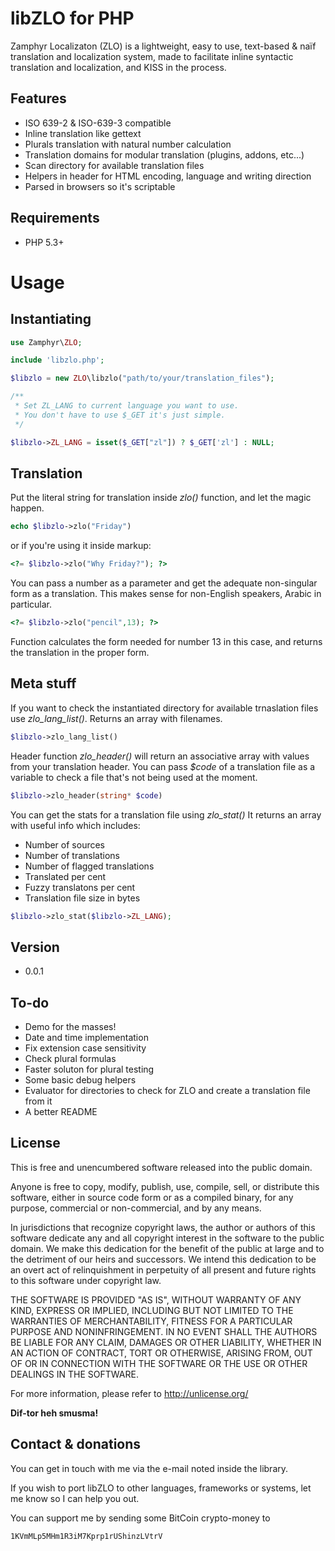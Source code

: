 libZLO for PHP
=========

Zamphyr Localizaton (ZLO) is a lightweight, easy to use, text-based & naïf translation and localization system, made to facilitate inline syntactic translation and localization, and KISS in the process.

Features
---

  - ISO 639-2 & ISO-639-3 compatible
  - Inline translation like gettext
  - Plurals translation with natural number calculation
  - Translation domains for modular translation (plugins, addons, etc...)
  - Scan directory for available translation files
  - Helpers in header for HTML encoding, language and writing direction
  - Parsed in browsers so it's scriptable

Requirements
----

  - PHP 5.3+

Usage
====

Instantiating
--
```php
use Zamphyr\ZLO;

include 'libzlo.php';

$libzlo = new ZLO\libzlo("path/to/your/translation_files");

/**
 * Set ZL_LANG to current language you want to use.
 * You don't have to use $_GET it's just simple.
 */

$libzlo->ZL_LANG = isset($_GET["zl"]) ? $_GET['zl'] : NULL;
```

Translation
--

Put the literal string for translation inside *zlo()* function, and let the magic happen.

```php
echo $libzlo->zlo("Friday")
```
or if you're using it inside markup:

```php
<?= $libzlo->zlo("Why Friday?"); ?>
```

You can pass a number as a parameter and get the adequate non-singular form as a translation. This makes sense for non-English speakers, Arabic in particular.

```php
<?= $libzlo->zlo("pencil",13); ?>
```

Function calculates the form needed for number 13 in this case, and returns the translation in the proper form.

Meta stuff
----
If you want to check the instantiated directory for available trnaslation files use *zlo_lang_list()*. Returns an array with filenames.
```php
$libzlo->zlo_lang_list()
```
Header function *zlo_header()* will return an associative array with values from your translation header. You can pass *$code* of a translation file as a variable to check a file that's not being used at the moment.

```php
$libzlo->zlo_header(string* $code)
```
You can get the stats for a translation file using *zlo_stat()* It returns an array with useful info which includes:
  - Number of sources
  - Number of translations
  - Number of flagged translations
  - Translated per cent
  - Fuzzy translatons per cent
  - Translation file size in bytes

```php
$libzlo->zlo_stat($libzlo->ZL_LANG);
```

Version
----

  - 0.0.1

To-do
----

  - Demo for the masses!
  - Date and time implementation
  - Fix extension case sensitivity
  - Check plural formulas
  - Faster soluton for plural testing
  - Some basic debug helpers
  - Evaluator for directories to check for ZLO and create a translation file from it
  - A better README


License
----
This is free and unencumbered software released into the public domain.

Anyone is free to copy, modify, publish, use, compile, sell, or
distribute this software, either in source code form or as a compiled
binary, for any purpose, commercial or non-commercial, and by any
means.

In jurisdictions that recognize copyright laws, the author or authors
of this software dedicate any and all copyright interest in the
software to the public domain. We make this dedication for the benefit
of the public at large and to the detriment of our heirs and
successors. We intend this dedication to be an overt act of
relinquishment in perpetuity of all present and future rights to this
software under copyright law.

THE SOFTWARE IS PROVIDED "AS IS", WITHOUT WARRANTY OF ANY KIND,
EXPRESS OR IMPLIED, INCLUDING BUT NOT LIMITED TO THE WARRANTIES OF
MERCHANTABILITY, FITNESS FOR A PARTICULAR PURPOSE AND NONINFRINGEMENT.
IN NO EVENT SHALL THE AUTHORS BE LIABLE FOR ANY CLAIM, DAMAGES OR
OTHER LIABILITY, WHETHER IN AN ACTION OF CONTRACT, TORT OR OTHERWISE,
ARISING FROM, OUT OF OR IN CONNECTION WITH THE SOFTWARE OR THE USE OR
OTHER DEALINGS IN THE SOFTWARE.

For more information, please refer to <http://unlicense.org/>

**Dif-tor heh smusma!**

Contact & donations
----
You can get in touch with me via the e-mail noted inside the library.

If you wish to port libZLO to other languages, frameworks or systems, let me know so I can help you out.

You can support me by sending some BitCoin crypto-money to
```
1KVmMLp5MHm1R3iM7Kprp1rUShinzLVtrV
```
